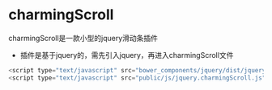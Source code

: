 # charmingScroll
charmingScroll是一款小型的jquery滑动条插件
* 插件是基于jquery的，需先引入jquery，再进入charmingScroll文件
```javascript
<script type="text/javascript" src="bower_components/jquery/dist/jquery.min.js"></script>
<script type="text/javascript" src="public/js/jquery.charmingScroll.js"></script>
```
